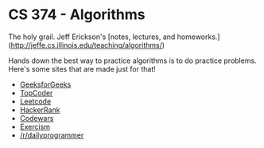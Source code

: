 # CS 374 - Algorithms
The holy grail. Jeff Erickson's [notes, lectures, and homeworks.] (http://jeffe.cs.illinois.edu/teaching/algorithms/)

Hands down the best way to practice algorithms is to do practice problems.  
Here's some sites that are made just for that!  
 - [GeeksforGeeks](http://www.geeksforgeeks.org/)
 - [TopCoder](https://www.topcoder.com/)
 - [Leetcode](https://leetcode.com/)
 - [HackerRank](https://www.hackerrank.com)
 - [Codewars](http://www.codewars.com/)
 - [Exercism](http://exercism.io/)
 - [/r/dailyprogrammer](https://www.reddit.com/r/dailyprogrammer)
